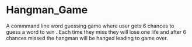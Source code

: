# Hangman_Game
A commmand line word guessing game where user gets 6 chances to guess a word to win . Each time they miss they will lose one life and after 6 chances missed the hangman will be hanged leading to game over.
